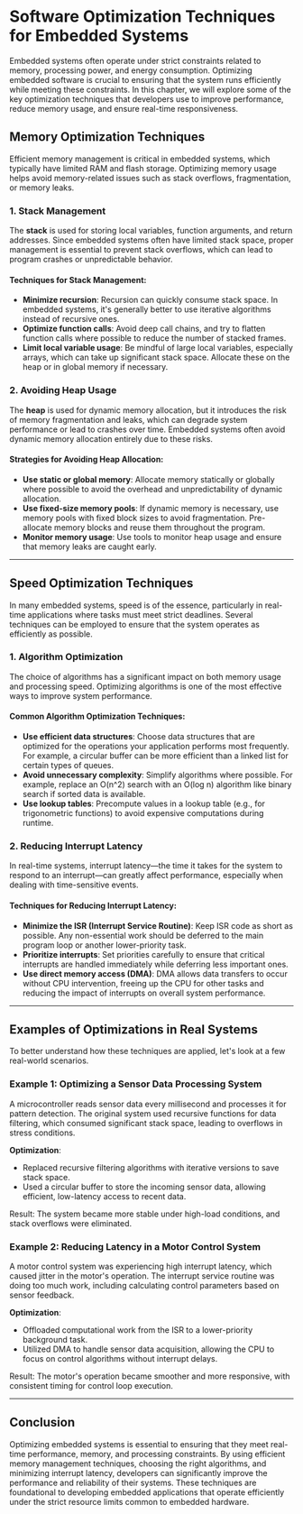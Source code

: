 
# Software Optimization Techniques for Embedded Systems

Embedded systems often operate under strict constraints related to memory, processing power, and energy consumption. Optimizing embedded software is crucial to ensuring that the system runs efficiently while meeting these constraints. In this chapter, we will explore some of the key optimization techniques that developers use to improve performance, reduce memory usage, and ensure real-time responsiveness.

## Memory Optimization Techniques

Efficient memory management is critical in embedded systems, which typically have limited RAM and flash storage. Optimizing memory usage helps avoid memory-related issues such as stack overflows, fragmentation, or memory leaks.

### 1. Stack Management

The **stack** is used for storing local variables, function arguments, and return addresses. Since embedded systems often have limited stack space, proper management is essential to prevent stack overflows, which can lead to program crashes or unpredictable behavior.

#### Techniques for Stack Management:
- **Minimize recursion**: Recursion can quickly consume stack space. In embedded systems, it's generally better to use iterative algorithms instead of recursive ones.
- **Optimize function calls**: Avoid deep call chains, and try to flatten function calls where possible to reduce the number of stacked frames.
- **Limit local variable usage**: Be mindful of large local variables, especially arrays, which can take up significant stack space. Allocate these on the heap or in global memory if necessary.

### 2. Avoiding Heap Usage

The **heap** is used for dynamic memory allocation, but it introduces the risk of memory fragmentation and leaks, which can degrade system performance or lead to crashes over time. Embedded systems often avoid dynamic memory allocation entirely due to these risks.

#### Strategies for Avoiding Heap Allocation:
- **Use static or global memory**: Allocate memory statically or globally where possible to avoid the overhead and unpredictability of dynamic allocation.
- **Use fixed-size memory pools**: If dynamic memory is necessary, use memory pools with fixed block sizes to avoid fragmentation. Pre-allocate memory blocks and reuse them throughout the program.
- **Monitor memory usage**: Use tools to monitor heap usage and ensure that memory leaks are caught early.

---

## Speed Optimization Techniques

In many embedded systems, speed is of the essence, particularly in real-time applications where tasks must meet strict deadlines. Several techniques can be employed to ensure that the system operates as efficiently as possible.

### 1. Algorithm Optimization

The choice of algorithms has a significant impact on both memory usage and processing speed. Optimizing algorithms is one of the most effective ways to improve system performance.

#### Common Algorithm Optimization Techniques:
- **Use efficient data structures**: Choose data structures that are optimized for the operations your application performs most frequently. For example, a circular buffer can be more efficient than a linked list for certain types of queues.
- **Avoid unnecessary complexity**: Simplify algorithms where possible. For example, replace an O(n^2) search with an O(log n) algorithm like binary search if sorted data is available.
- **Use lookup tables**: Precompute values in a lookup table (e.g., for trigonometric functions) to avoid expensive computations during runtime.

### 2. Reducing Interrupt Latency

In real-time systems, interrupt latency—the time it takes for the system to respond to an interrupt—can greatly affect performance, especially when dealing with time-sensitive events.

#### Techniques for Reducing Interrupt Latency:
- **Minimize the ISR (Interrupt Service Routine)**: Keep ISR code as short as possible. Any non-essential work should be deferred to the main program loop or another lower-priority task.
- **Prioritize interrupts**: Set priorities carefully to ensure that critical interrupts are handled immediately while deferring less important ones.
- **Use direct memory access (DMA)**: DMA allows data transfers to occur without CPU intervention, freeing up the CPU for other tasks and reducing the impact of interrupts on overall system performance.

---

## Examples of Optimizations in Real Systems

To better understand how these techniques are applied, let's look at a few real-world scenarios.

### Example 1: Optimizing a Sensor Data Processing System
A microcontroller reads sensor data every millisecond and processes it for pattern detection. The original system used recursive functions for data filtering, which consumed significant stack space, leading to overflows in stress conditions.

**Optimization**:
- Replaced recursive filtering algorithms with iterative versions to save stack space.
- Used a circular buffer to store the incoming sensor data, allowing efficient, low-latency access to recent data.

Result: The system became more stable under high-load conditions, and stack overflows were eliminated.

### Example 2: Reducing Latency in a Motor Control System
A motor control system was experiencing high interrupt latency, which caused jitter in the motor's operation. The interrupt service routine was doing too much work, including calculating control parameters based on sensor feedback.

**Optimization**:
- Offloaded computational work from the ISR to a lower-priority background task.
- Utilized DMA to handle sensor data acquisition, allowing the CPU to focus on control algorithms without interrupt delays.

Result: The motor's operation became smoother and more responsive, with consistent timing for control loop execution.

---

## Conclusion

Optimizing embedded systems is essential to ensuring that they meet real-time performance, memory, and processing constraints. By using efficient memory management techniques, choosing the right algorithms, and minimizing interrupt latency, developers can significantly improve the performance and reliability of their systems. These techniques are foundational to developing embedded applications that operate efficiently under the strict resource limits common to embedded hardware.
